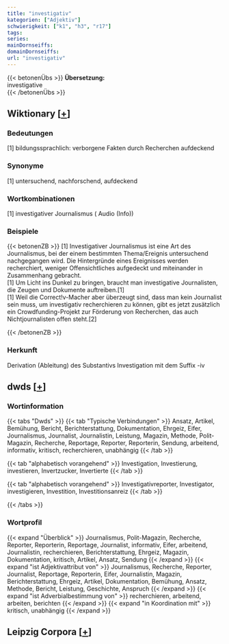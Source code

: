 ```yaml
---
title: "investigativ"
kategorien: ["Adjektiv"]
schwierigkeit: ["k1", "h3", "r17"]
tags:
series:
mainDornseiffs:
domainDornseiffs:
url: "investigativ"
---
```


{{< betonenÜbs >}}
**Übersetzung:**  
investigative  
{{< /betonenÜbs >}}

## Wiktionary [[+](https://de.wiktionary.org/wiki/investigativ)]

### Bedeutungen
[1] bildungssprachlich: verborgene Fakten durch Recherchen aufdeckend  

### Synonyme
[1] untersuchend, nachforschend, aufdeckend  

### Wortkombinationen
[1] investigativer Journalismus ( Audio (Info))  

### Beispiele
{{< betonenZB >}}
[1] Investigativer Journalismus ist eine Art des Journalismus, bei der einem bestimmten Thema/Ereignis untersuchend nachgegangen wird. Die Hintergründe eines Ereignisses werden recherchiert, weniger Offensichtliches aufgedeckt und miteinander in Zusammenhang gebracht.  
[1] Um Licht ins Dunkel zu bringen, braucht man investigative Journalisten, die Zeugen und Dokumente auftreiben.[1]  
[1] Weil die Correct!v-Macher aber überzeugt sind, dass man kein Journalist sein muss, um investigativ recherchieren zu können, gibt es jetzt zusätzlich ein Crowdfunding-Projekt zur Förderung von Recherchen, das auch Nichtjournalisten offen steht.[2]  

{{< /betonenZB >}}
### Herkunft
Derivation (Ableitung) des Substantivs Investigation mit dem Suffix -iv  



## dwds [[+](https://www.dwds.de/wb/investigativ)]

### Wortinformation
{{< tabs "Dwds" >}}
{{< tab "Typische Verbindungen" >}}
Ansatz, Artikel, Bemühung, Bericht, Berichterstattung, Dokumentation, Ehrgeiz, Eifer, Journalismus, Journalist, Journalistin, Leistung, Magazin, Methode, Polit-Magazin, Recherche, Reportage, Reporter, Reporterin, Sendung, arbeitend, informativ, kritisch, recherchieren, unabhängig
{{< /tab >}}

{{< tab "alphabetisch vorangehend" >}}
Investigation, Investierung, investieren, Invertzucker, Invertierte
{{< /tab >}}

{{< tab "alphabetisch vorangehend" >}}
Investigativreporter, Investigator, investigieren, Investition, Investitionsanreiz
{{< /tab >}}

{{< /tabs >}}

### Wortprofil
{{< expand "Überblick" >}} Journalismus, Polit-Magazin, Recherche, Reporter, Reporterin, Reportage, Journalist, informativ, Eifer, arbeitend, Journalistin, recherchieren, Berichterstattung, Ehrgeiz, Magazin, Dokumentation, kritisch, Artikel, Ansatz, Sendung {{< /expand >}}
{{< expand "ist Adjektivattribut von" >}} Journalismus, Recherche, Reporter, Journalist, Reportage, Reporterin, Eifer, Journalistin, Magazin, Berichterstattung, Ehrgeiz, Artikel, Dokumentation, Bemühung, Ansatz, Methode, Bericht, Leistung, Geschichte, Anspruch {{< /expand >}}
{{< expand "ist Adverbialbestimmung von" >}} recherchieren, arbeitend, arbeiten, berichten {{< /expand >}}
{{< expand "in Koordination mit" >}} kritisch, unabhängig {{< /expand >}}

## Leipzig Corpora [[+](https://corpora.uni-leipzig.de/en/res?word=investigativ&corpusId=deu_newscrawl-public_2018)]

